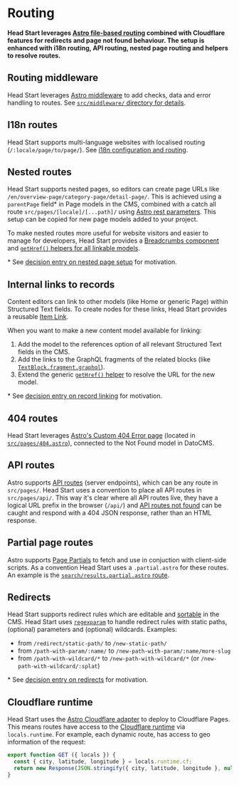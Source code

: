 # Routing

**Head Start leverages [Astro file-based routing](https://docs.astro.build/en/core-concepts/routing/#_top) combined with Cloudflare features for redirects and page not found behaviour. The setup is enhanced with i18n routing, API routing, nested page routing and helpers to resolve routes.**

## Routing middleware

Head Start leverages [Astro middleware](https://docs.astro.build/en/guides/middleware/) to add checks, data and error handling to routes. See [`src/middleware/` directory for details](../src/middleware/).

## I18n routes

Head Start supports multi-language websites with localised routing (`/:locale/page/to/page/`). See [i18n configuration and routing](./i18n.md).

## Nested routes

Head Start supports nested pages, so editors can create page URLs like `/en/overview-page/category-page/detail-page/`. This is achieved using a `parentPage` field* in Page models in the CMS, combined with a catch all route `src/pages/[locale]/[...path]/` using [Astro rest parameters](https://docs.astro.build/en/core-concepts/routing/#rest-parameters). This setup can be copied for new page models added to your project.

To make nested routes more useful for website visitors and easier to manage for developers, Head Start provides a [Breadcrumbs component](../src/components/Breadcrumbs/) and [`getHref()` helpers for all linkable models](../src/lib/routing/index.ts).

\* See [decision entry on nested page setup](./decision-log/2023-12-26-nested-page-setup.md) for motivation.

## Internal links to records

Content editors can link to other models (like Home or generic Page) within Structured Text fields. To create nodes for these links, Head Start provides a reusable [Item Link](../src/blocks/TextBlock/nodes/ItemLink.astro).

When you want to make a new content model available for linking:

1. Add the model to the references option of all relevant Structured Text fields in the CMS.
2. Add the links to the GraphQL fragments of the related blocks (like [`TextBlock.fragment.graphql`](../src/blocks/TextBlock/TextBlock.fragment.graphql)).
3. Extend the generic [`getHref()` helper](../src/lib/routing/index.ts) to resolve the URL for the new model.

\* See [decision entry on record linking](./decision-log/2024-10-31-record-linking.md) for motivation.

## 404 routes

Head Start leverages [Astro's Custom 404 Error page](https://docs.astro.build/en/basics/astro-pages/#custom-404-error-page) (located in [`src/pages/404.astro`](../src/pages/404.astro)), connected to the Not Found model in DatoCMS.

## API routes

Astro supports [API routes](https://docs.astro.build/en/core-concepts/endpoints/#server-endpoints-api-routes) (server endpoints), which can be any route in `src/pages/`. Head Start uses a convention to place all API routes in `src/pages/api/`. This way it's clear where all API routes live, they have a logical URL prefix in the browser (`/api/`) and [API routes not found](../src/pages/api/[...notFound].ts) can be caught and respond with a 404 JSON response, rather than an HTML response.

## Partial page routes

Astro supports [Page Partials](https://docs.astro.build/en/basics/astro-pages/#page-partials) to fetch and use in conjuction with client-side scripts. As a convention Head Start uses a `.partial.astro` for these routes. An example is the [`search/results.partial.astro` route](../src/pages/[locale]/search/results.partial.astro).

## Redirects

Head Start supports redirect rules which are editable and [sortable](https://www.datocms.com/docs/content-modelling/record-ordering) in the CMS. Head Start uses [`regexparam`](https://github.com/lukeed/regexparam) to handle redirect rules with static paths, (optional) parameters and (optional) wildcards. Examples:

- from `/redirect/static-path/` to `/new-static-path/`
- from `/path-with-param/:name/` to `/new-path-with-param/:name/more-slug`
- from `/path-with-wildcard/*` to `/new-path-with-wildcard/*` (or `/new-path-with-wildcard/:splat`)

\* See [decision entry on redirects](./decision-log/2024-09-24-redirects-middleware.md) for motivation.

## Cloudflare runtime

Head Start uses the [Astro Cloudflare adapter](https://docs.astro.build/en/guides/integrations-guide/cloudflare/) to deploy to Cloudflare Pages. This means routes have access to the [Cloudflare runtime](https://docs.astro.build/en/guides/integrations-guide/cloudflare/#cloudflare-runtime) via `locals.runtime`. For example, each dynamic route, has access to geo information of the request:

```ts
export function GET ({ locals }) {
  const { city, latitude, longitude } = locals.runtime.cf;
  return new Response(JSON.stringify({ city, latitude, longitude }, null, 2));
}
```